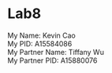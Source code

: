# Lab8

My Name: Kevin Cao <br>
My PID: A15584086 <br>
My Partner Name: Tiffany Wu <br>
My Partner PID: A15880076

